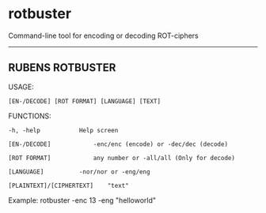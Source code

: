 # rotbuster
Command-line tool for encoding or decoding ROT-ciphers

----------------
RUBENS ROTBUSTER
----------------

USAGE:

	[EN-/DECODE] [ROT FORMAT] [LANGUAGE] [TEXT]
	
	
FUNCTIONS:

	-h, -help			Help screen

	[EN-/DECODE]			-enc/enc (encode) or -dec/dec (decode)

	[ROT FORMAT]			any number or -all/all (Only for decode)

	[LANGUAGE]			-nor/nor or -eng/eng

	[PLAINTEXT]/[CIPHERTEXT]	"text"	
	
	
Example: rotbuster -enc 13 -eng "helloworld"
